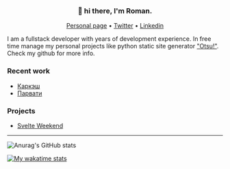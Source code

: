 <h3 align="center">👋 hi there, I'm Roman.</h3>

<p align="center">
  <a href="https://yankowski.eu">Personal page</a> •
  <a href="https://twitter.com/youaresoroman">Twitter</a> •
  <a href="https://www.linkedin.com/in/youaresoroman">Linkedin</a>
</p>

I am a fullstack developer with years of development experience. In free time manage my personal projects like python static site generator ["Otsu!"](https://github.com/otsu-python/otsu). Check my github for more info.

### Recent work
* <a href="https://xn--80atbx5b3a.xn--p1ai/">Каркэш</a>
* <a href="https://salon-mos.ru">Парвати</a>

### Projects
* <a href="https://github.com/youaresoroman/svelteweekend">Svelte Weekend</a>
---

![Anurag's GitHub stats](https://github-readme-stats.vercel.app/api?username=youaresoroman&show_icons=true&theme=vue&count_private=true)

[![My wakatime stats](https://github-readme-stats.vercel.app/api/wakatime?username=youaresoroman)](https://github.com/youaresoroman)